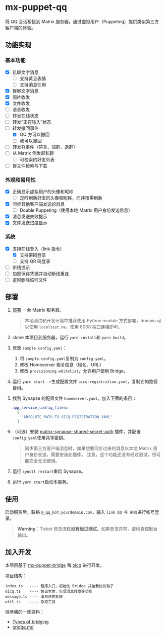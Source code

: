 # mx-puppet-qq

将 QQ 会话桥接到 Matrix 服务器，通过虚拟用户（Puppeting）提供类似第三方客户端的体验。

## 功能实现

### 基本功能

- [X] 私聊文字消息
  - [ ] 支持黄豆表情
  - [ ] 支持消息引用
- [X] 群聊文字消息
- [X] 图片收发
- [X] 文件收发
- [ ] 语音收发
- [ ] 转发在线状态
- [ ] 转发“正在输入”状态
- [ ] 转发撤回事件
  - [X] QQ 方可以撤回
  - [ ] 我可以撤回
- [ ] 转发群事件（禁言、加群、退群）
- [ ] 从 Matrix 侧发起私聊
  - [ ] 可检索的好友列表
- [ ] 群文件检索与下载

### 外观和易用性

- [X] 正确显示虚拟用户的头像和昵称
  - [ ] 定时刷新好友的头像和昵称，而非按需刷新
- [X] 同步其他客户端发送的消息
  - [ ] Double Puppeting（使用本地 Matrix 用户身份发送信息）
- [X] 消息发送失败提示
- [X] 文件发送进度显示

### 系统

- [X] 支持在线登入（link 指令）
  - [X] 支持密码登录
  - [ ] 支持 QR 码登录
- [ ] 断线提示
- [ ] 加密保存凭据并自动断线重连
- [ ] 定时删除临时文件

## 部署

1. [部署](https://matrix-org.github.io/synapse/latest/setup/installation.html) 一台 Matrix 服务器。

   > 本地测试和开发环境中推荐使用 Python module 方式部署，domain 可以使用 `localtest.me`，使用 8008 端口连接即可。
   >
2. clone 本项目到服务器，运行 `yarn install`和 `yarn build`。
3. 修改 `sample.config.yaml`：

   1. 将 `sample.config.yaml`复制为 `config.yaml`。
   2. 修改 Homeserver 相关信息（域名、URL）
   3. 修改 `provisioning.whitelist`，允许用户使用 Bridge。
4. 运行 `yarn start -r`生成配置文件 `oicq-registration.yaml`，复制它的路径备用。
5. 找到 Synapse 的配置文件 `homeserver.yaml`，加入下面的条目：

   ```yaml
   app_service_config_files:
     [
       "ABSOLUTE_PATH_TO_OICQ_REGISTRATION_YAML"
     ]
   ```
6. （可选）安装 [matrix-synapse-shared-secret-auth](https://github.com/devture/matrix-synapse-shared-secret-auth) 插件，并配置 `config.yaml`使用共享密钥。

   > 同步第三方客户端消息时，如果想要同步过来的消息以本地 Matrix 用户身份发送，需要安装此插件。
   > 注意，这个功能还没有经过测试，很可能完全无法使用。
   >
7. 运行 `synctl restart`重启 Synapse。
8. 运行 `yarn start`启动本服务。

## 使用

启动服务后，联络 `@_qq_bot:yourdomain.com`，输入 `link QQ 号 密码`进行帐号登录。

> **Warning**：Ticket 登录流程**没有经过测试**。如果登录异常，请检查控制台输出。

## 加入开发

本项目基于 [mx-puppet-bridge](https://gitlab.com/mx-puppet/mx-puppet-bridge) 和 [oicq](https://github.com/takayama-lily/oicq) 进行开发。

项目结构：

```
index.ts   ---- 程序入口，初始化 Bridge 并挂载协议钩子
oicq.ts    ---- 协议本体，实现消息转发等功能
message.ts ---- 消息格式处理
util.ts    ---- 杂项工具
```

供参阅的一些资料：

- [Types of bridging](https://matrix.org/docs/guides/types-of-bridging)
- [bridge.md](https://gitlab.com/mx-puppet/mx-puppet-bridge/-/blob/main/bridge.md)
